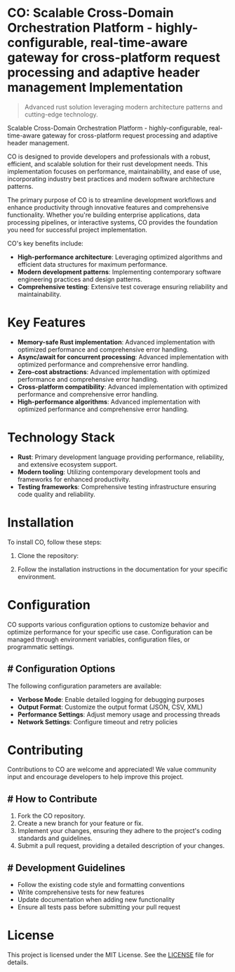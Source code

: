 <!-- fallback_CO_20251003204141_26731 -->

# CO: Scalable Cross-Domain Orchestration Platform - highly-configurable, real-time-aware gateway for cross-platform request processing and adaptive header management Implementation
> Advanced rust solution leveraging modern architecture patterns and cutting-edge technology.

Scalable Cross-Domain Orchestration Platform - highly-configurable, real-time-aware gateway for cross-platform request processing and adaptive header management.

CO is designed to provide developers and professionals with a robust, efficient, and scalable solution for their rust development needs. This implementation focuses on performance, maintainability, and ease of use, incorporating industry best practices and modern software architecture patterns.

The primary purpose of CO is to streamline development workflows and enhance productivity through innovative features and comprehensive functionality. Whether you're building enterprise applications, data processing pipelines, or interactive systems, CO provides the foundation you need for successful project implementation.

CO's key benefits include:

* **High-performance architecture**: Leveraging optimized algorithms and efficient data structures for maximum performance.
* **Modern development patterns**: Implementing contemporary software engineering practices and design patterns.
* **Comprehensive testing**: Extensive test coverage ensuring reliability and maintainability.

# Key Features

* **Memory-safe Rust implementation**: Advanced implementation with optimized performance and comprehensive error handling.
* **Async/await for concurrent processing**: Advanced implementation with optimized performance and comprehensive error handling.
* **Zero-cost abstractions**: Advanced implementation with optimized performance and comprehensive error handling.
* **Cross-platform compatibility**: Advanced implementation with optimized performance and comprehensive error handling.
* **High-performance algorithms**: Advanced implementation with optimized performance and comprehensive error handling.

# Technology Stack

* **Rust**: Primary development language providing performance, reliability, and extensive ecosystem support.
* **Modern tooling**: Utilizing contemporary development tools and frameworks for enhanced productivity.
* **Testing frameworks**: Comprehensive testing infrastructure ensuring code quality and reliability.

# Installation

To install CO, follow these steps:

1. Clone the repository:


2. Follow the installation instructions in the documentation for your specific environment.

# Configuration

CO supports various configuration options to customize behavior and optimize performance for your specific use case. Configuration can be managed through environment variables, configuration files, or programmatic settings.

## # Configuration Options

The following configuration parameters are available:

* **Verbose Mode**: Enable detailed logging for debugging purposes
* **Output Format**: Customize the output format (JSON, CSV, XML)
* **Performance Settings**: Adjust memory usage and processing threads
* **Network Settings**: Configure timeout and retry policies

# Contributing

Contributions to CO are welcome and appreciated! We value community input and encourage developers to help improve this project.

## # How to Contribute

1. Fork the CO repository.
2. Create a new branch for your feature or fix.
3. Implement your changes, ensuring they adhere to the project's coding standards and guidelines.
4. Submit a pull request, providing a detailed description of your changes.

## # Development Guidelines

* Follow the existing code style and formatting conventions
* Write comprehensive tests for new features
* Update documentation when adding new functionality
* Ensure all tests pass before submitting your pull request

# License

This project is licensed under the MIT License. See the [LICENSE](https://github.com/Nurulika/CO/blob/main/LICENSE) file for details.
